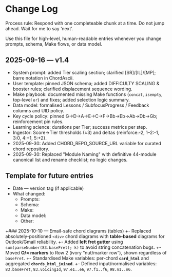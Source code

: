 # Change Log

Process rule: Respond with one completeable chunk at a time. Do not jump ahead. Wait for me to say ‘next’.

Use this file for high-level, human-readable entries whenever you change prompts, schema, Make flows, or data model.

## 2025-09-16 — v1.4
- System prompt: added Tier scaling section; clarified [SR]/[IL]/[MP]; barre notation in ChordAscii.
- User template: pinned JSON schema; added DIFFICULTY SCALING & booster rules; clarified displacement sequence wording.
- Make playbook: documented missing Make functions (`concat`, `isempty`, top-level `or`) and fixes; added selection logic summary.
- Data model: formalised Lessons / SubfocusProgress / Feedback columns and UID policy.
- Key cycle policy: pinned G→D→A→E→C→F→Bb→Eb→Ab→Db→Gb; reinforcement pin rules.
- Learning science: durations per Tier; success metrics per step.
- Ingestor: Score→Tier thresholds (±3) and deltas {reinforce:-2, 1–2:-1, 3:0, 4:+1, 5:+2}.
- 2025-09-30: Added CHORD_REPO_SOURCE_URL variable for curated chord repository.
- 2025-09-30: Replaced "Module Naming" with definitive 44-module canonical list and rename checklist; no logic changes.

## Template for future entries
- Date — version tag (if applicable)
- What changed:
  - Prompts:
  - Schema:
  - Make:
  - Data model:
  - Other:

+### 2025-10-10 — Email-safe chord diagrams (tables)
+- Replaced absolutely-positioned `<div>` chord diagrams with **table-based** diagrams for Outlook/Gmail reliability.
+- Added **left fret gutter** using `sum(parseNumber(83.baseFret); k)` to avoid string concatenation bugs.
+- Moved **O/× markers** to Row 2 (ivory “nut/marker row”), shown regardless of `baseFret`.
+- Standardised Make variables: per-chord **`card_html`** and aggregated **`chords_html_joined`**.
+- Defined input/normalised variables: `83.baseFret`, `83.voicingId`, `97.e1..e6`, `97.f1..f6`, `98.n1..n6`.
